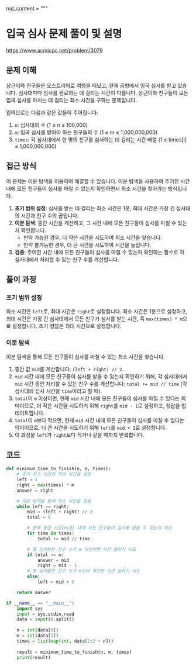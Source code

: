 md_content = """
# 입국 심사 문제 풀이 및 설명

https://www.acmicpc.net/problem/3079

## 문제 이해
상근이와 친구들은 오스트리아로 여행을 떠났고, 현재 공항에서 입국 심사를 받고 있습니다. 심사대마다 심사를 완료하는 데 걸리는 시간이 다릅니다. 상근이와 친구들이 모든 입국 심사를 마치는 데 걸리는 최소 시간을 구하는 문제입니다.

입력으로는 다음과 같은 값들이 주어집니다:
1. `n`: 심사대의 수 (1 ≤ n ≤ 100,000)
2. `m`: 입국 심사를 받아야 하는 친구들의 수 (1 ≤ m ≤ 1,000,000,000)
3. `times`: 각 심사대에서 한 명의 친구를 심사하는 데 걸리는 시간 배열 (1 ≤ times[i] ≤ 1,000,000,000)

## 접근 방식
이 문제는 이분 탐색을 이용하여 해결할 수 있습니다. 이분 탐색을 사용하여 주어진 시간 내에 모든 친구들이 심사를 마칠 수 있는지 확인하면서 최소 시간을 찾아가는 방식입니다.

1. **초기 범위 설정**: 심사를 받는 데 걸리는 최소 시간은 1분, 최대 시간은 가장 긴 심사대의 시간과 친구 수의 곱입니다.
2. **이분 탐색**: 중간 시간을 계산하고, 그 시간 내에 모든 친구들이 심사를 마칠 수 있는지 확인합니다. 
    - 만약 가능한 경우, 더 작은 시간을 시도하여 최소 시간을 찾습니다.
    - 만약 불가능한 경우, 더 큰 시간을 시도하여 시간을 늘립니다.
3. **검증**: 주어진 시간 내에 모든 친구들이 심사를 마칠 수 있는지 확인하는 함수로 각 심사대에서 처리할 수 있는 친구 수를 계산합니다.

## 풀이 과정

### 초기 범위 설정
최소 시간은 `left`로, 최대 시간은 `right`로 설정합니다. 최소 시간은 1분으로 설정하고, 최대 시간은 가장 긴 심사대에서 모든 친구가 심사를 받는 시간, 즉 `max(times) * m`으로 설정합니다. 초기 정답은 최대 시간으로 설정합니다.

### 이분 탐색
이분 탐색을 통해 모든 친구들이 심사를 마칠 수 있는 최소 시간을 찾습니다.

1. 중간 값 `mid`를 계산합니다: `(left + right) // 2`.
2. `mid` 시간 내에 모든 친구들이 심사를 받을 수 있는지 확인하기 위해, 각 심사대에서 `mid` 시간 동안 처리할 수 있는 친구 수를 계산합니다: `total += mid // time` (각 심사대의 심사 시간을 `time`이라고 할 때).
3. `total`이 `m` 이상이면, 현재 `mid` 시간 내에 모든 친구들이 심사를 마칠 수 있다는 의미이므로, 더 작은 시간을 시도하기 위해 `right`를 `mid - 1`로 설정하고, 정답을 업데이트합니다.
4. `total`이 `m`보다 작으면, 현재 `mid` 시간 내에 모든 친구들이 심사를 마칠 수 없다는 의미이므로, 더 큰 시간을 시도하기 위해 `left`를 `mid + 1`로 설정합니다.
5. 이 과정을 `left`가 `right`보다 작거나 같을 때까지 반복합니다.

## 코드
```python
def minimum_time_to_finish(n, m, times):
    # 초기 최소 시간과 최대 시간을 설정
    left = 1
    right = max(times) * m
    answer = right

    # 이분 탐색을 통해 최소 시간을 찾음
    while left <= right:
        mid = (left + right) // 2
        total = 0

        # 현재 중간 시간(mid) 내에 모든 친구들이 심사를 받을 수 있는지 계산
        for time in times:
            total += mid // time

        # 총 심사받은 친구 수가 m 이상이면 시간 줄이기 시도
        if total >= m:
            answer = mid
            right = mid - 1
        # 총 심사받은 친구 수가 m보다 적으면 시간 늘리기 시도
        else:
            left = mid + 1

    return answer

if __name__ == "__main__":
    import sys
    input = sys.stdin.read
    data = input().split()
    
    n = int(data[0])
    m = int(data[1])
    times = list(map(int, data[2:2 + n]))
    
    result = minimum_time_to_finish(n, m, times)
    print(result)
```
